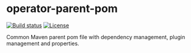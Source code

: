 # operator-parent-pom

[![Build status](https://travis-ci.org/jvm-operators/operator-parent-pom.svg?branch=master)](https://travis-ci.org/jvm-operators/operator-parent-pom)
[![License](https://img.shields.io/badge/license-Apache--2.0-blue.svg)](http://www.apache.org/licenses/LICENSE-2.0)

Common Maven parent pom file with dependency management, plugin management and properties.
